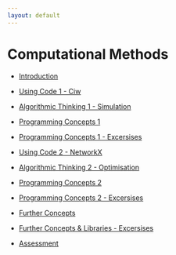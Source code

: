 ```yaml
---
layout: default
---
```


Computational Methods
=====================

+ [Introduction](/cm/chapters/session00)
+ [Using Code 1 - Ciw](/cm/chapters/session01)
+ [Algorithmic Thinking 1 - Simulation](/cm/chapters/session02)
+ [Programming Concepts 1](/cm/chapters/session03)
+ [Programming Concepts 1 - Excersises](/cm/chapters/session04)
+ [Using Code 2 - NetworkX](/cm/chapters/session05)
+ [Algorithmic Thinking 2 - Optimisation](/cm/chapters/session06)
+ [Programming Concepts 2](/cm/chapters/session07)
+ [Programming Concepts 2 - Excersises](/cm/chapters/session08)
+ [Further Concepts](/cm/chapters/session09)
+ [Further Concepts & Libraries - Excersises](/cm/chapters/session10)

+ [Assessment](/cm/assessment/)
